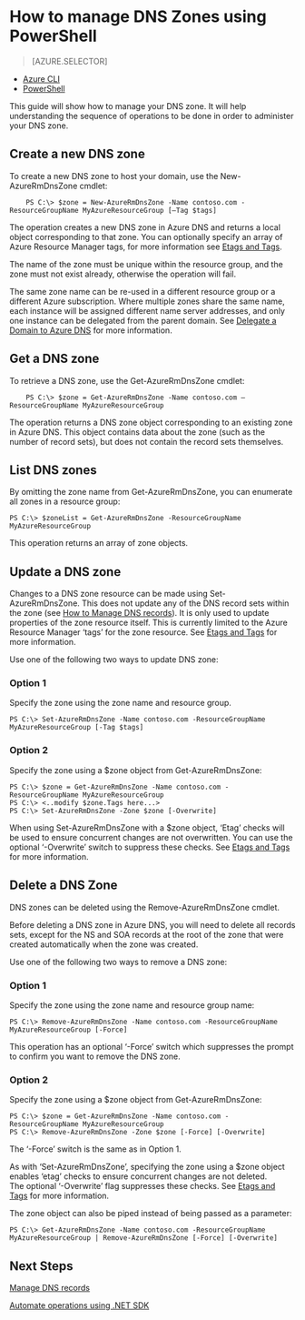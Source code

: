<properties 
   pageTitle="Operations on DNS zones | Microsoft Azure" 
   description="You can manage DNS zones using Azure Powershell. How to update, delete and create DNS zones on Azure DNS" 
   services="dns" 
   documentationCenter="na" 
   authors="joaoma" 
   manager="carmonm" 
   editor=""/>

<tags
   ms.service="dns"
   ms.devlang="na"
   ms.topic="article"
   ms.tgt_pltfrm="na"
   ms.workload="infrastructure-services" 
   ms.date="11/24/2015"
   ms.author="joaoma"/>

# How to manage DNS Zones using PowerShell

> [AZURE.SELECTOR]
- [Azure CLI](dns-operations-dnszones-cli.md)
- [PowerShell](dns-operations-dnszones.md)


This guide will show how to manage your DNS zone. It will help understanding the sequence of operations to be done in order to administer your DNS zone.


## Create a new DNS zone

To create a new DNS zone to host your domain, use the New-AzureRmDnsZone cmdlet:

        PS C:\> $zone = New-AzureRmDnsZone -Name contoso.com -ResourceGroupName MyAzureResourceGroup [–Tag $tags] 

The operation creates a new DNS zone in Azure DNS and returns a local object corresponding to that zone.  You can optionally specify an array of Azure Resource Manager tags, for more information see [Etags and Tags](../dns-getstarted-create-dnszone.md#Etags-and-tags).

The name of the zone must be unique within the resource group, and the zone must not exist already, otherwise the operation will fail.

The same zone name can be re-used in a different resource group or a different Azure subscription.  Where multiple zones share the same name, each instance will be assigned different name server addresses, and only one instance can be delegated from the parent domain. See [Delegate a Domain to Azure DNS](dns-domain-delegation.md) for more information.

## Get a DNS zone

To retrieve a DNS zone, use the Get-AzureRmDnsZone cmdlet:

        PS C:\> $zone = Get-AzureRmDnsZone -Name contoso.com –ResourceGroupName MyAzureResourceGroup

The operation returns a DNS zone object corresponding to an existing zone in Azure DNS.  This object contains data about the zone (such as the number of record sets), but does not contain the record sets themselves.

## List DNS zones

By omitting the zone name from Get-AzureRmDnsZone, you can enumerate all zones in a resource group:

    PS C:\> $zoneList = Get-AzureRmDnsZone -ResourceGroupName MyAzureResourceGroup

This operation returns an array of zone objects.

## Update a DNS zone

Changes to a DNS zone resource can be made using Set-AzureRmDnsZone.  This does not update any of the DNS record sets within the zone (see [How to Manage DNS records](dns-operations-recordsets.md)). It is only used to update properties of the zone resource itself. This is currently limited to the Azure Resource Manager ‘tags’ for the zone resource. See [Etags and Tags](dns-getstarted-create-dnszone.md#Etags-and-tags) for more information.

Use one of the following two ways to update DNS zone:

### Option 1
 
Specify the zone using the zone name and resource group.

    PS C:\> Set-AzureRmDnsZone -Name contoso.com -ResourceGroupName MyAzureResourceGroup [-Tag $tags]

### Option 2
Specify the zone using a $zone object from Get-AzureRmDnsZone:

    PS C:\> $zone = Get-AzureRmDnsZone -Name contoso.com -ResourceGroupName MyAzureResourceGroup
    PS C:\> <..modify $zone.Tags here...>
    PS C:\> Set-AzureRmDnsZone -Zone $zone [-Overwrite]

When using Set-AzureRmDnsZone with a $zone object, ‘Etag’ checks will be used to ensure concurrent changes are not overwritten.  You can use the optional ‘-Overwrite’ switch to suppress these checks.  See [Etags and Tags](dns-getstarted-create-dnszone.md#Etags-and-tags) for more information.

## Delete a DNS Zone

DNS zones can be deleted using the Remove-AzureRmDnsZone cmdlet.
 
Before deleting a DNS zone in Azure DNS, you will need to delete all records sets, except for the NS and SOA records at the root of the zone that were created automatically when the zone was created.  

Use one of the following two ways to remove a DNS zone:

### Option 1

Specify the zone using the zone name and resource group name:

    PS C:\> Remove-AzureRmDnsZone -Name contoso.com -ResourceGroupName MyAzureResourceGroup [-Force] 

This operation has an optional ‘-Force’ switch which suppresses the prompt to confirm you want to remove the DNS zone.

### Option 2

Specify the zone using a $zone object from Get-AzureRmDnsZone:

    PS C:\> $zone = Get-AzureRmDnsZone -Name contoso.com -ResourceGroupName MyAzureResourceGroup
    PS C:\> Remove-AzureRmDnsZone -Zone $zone [-Force] [-Overwrite]

The ‘-Force’ switch is the same as in Option 1.

As with ‘Set-AzureRmDnsZone’, specifying the zone using a $zone object enables ‘etag’ checks to ensure concurrent changes are not deleted. <BR>
The optional ‘-Overwrite’ flag suppresses these checks. See [Etags and Tags](dns-getstarted-create-dnszone.md#Etags-and-tags) for more information.

The zone object can also be piped instead of being passed as a parameter:

    PS C:\> Get-AzureRmDnsZone -Name contoso.com -ResourceGroupName MyAzureResourceGroup | Remove-AzureRmDnsZone [-Force] [-Overwrite]

## Next Steps


[Manage DNS records](dns-operations-recordsets.md)

[Automate operations using .NET SDK](dns-sdk.md) 
